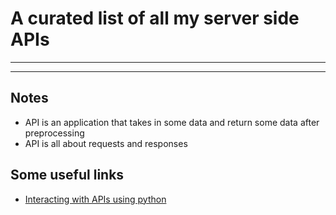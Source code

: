 # A curated list of all my server side APIs

---

---

## Notes

- API is an application that takes in some data and return some data after preprocessing
- API is all about requests and responses

## Some useful links

- [Interacting with APIs using python](https://blog.tecladocode.com/how-to-interact-with-apis-using-python/)
